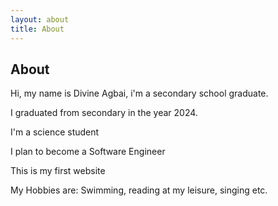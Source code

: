 ```yaml
---
layout: about
title: About
---
```


## About

Hi, my name is Divine Agbai, i'm a secondary school graduate.

I graduated from secondary in the year 2024.

I'm a science student

I plan to become a Software Engineer

This is my first website

My Hobbies are: Swimming, reading at my leisure, singing etc.


